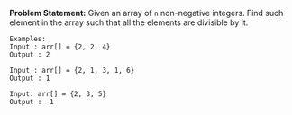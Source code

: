 **Problem Statement:** Given an array of `n` non-negative integers. Find such element in the array such that all the elements are divisible by it.  
```
Examples: 
Input : arr[] = {2, 2, 4}
Output : 2

Input : arr[] = {2, 1, 3, 1, 6}
Output : 1

Input: arr[] = {2, 3, 5}
Output : -1
```